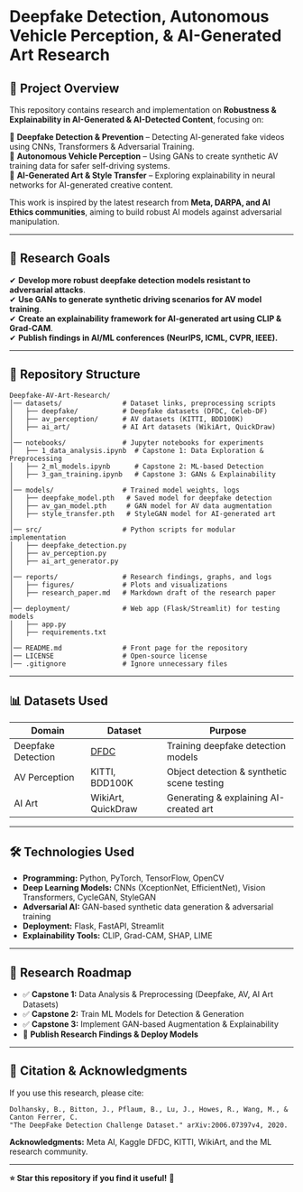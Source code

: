 # **Deepfake Detection, Autonomous Vehicle Perception, & AI-Generated Art Research**

## **📌 Project Overview**

This repository contains research and implementation on **Robustness & Explainability in AI-Generated & AI-Detected Content**, focusing on:

🔹 **Deepfake Detection & Prevention** – Detecting AI-generated fake videos using CNNs, Transformers & Adversarial Training.\
🔹 **Autonomous Vehicle Perception** – Using GANs to create synthetic AV training data for safer self-driving systems.\
🔹 **AI-Generated Art & Style Transfer** – Exploring explainability in neural networks for AI-generated creative content.

This work is inspired by the latest research from **Meta, DARPA, and AI Ethics communities**, aiming to build robust AI models against adversarial manipulation.

---

## **📑 Research Goals**

✔ **Develop more robust deepfake detection models resistant to adversarial attacks**.\
✔ **Use GANs to generate synthetic driving scenarios for AV model training**.\
✔ **Create an explainability framework for AI-generated art using CLIP & Grad-CAM**.\
✔ **Publish findings in AI/ML conferences (NeurIPS, ICML, CVPR, IEEE).**

---

## **📂 Repository Structure**

```
Deepfake-AV-Art-Research/
│── datasets/               # Dataset links, preprocessing scripts
│   ├── deepfake/           # Deepfake datasets (DFDC, Celeb-DF)
│   ├── av_perception/      # AV datasets (KITTI, BDD100K)
│   ├── ai_art/             # AI Art datasets (WikiArt, QuickDraw)
│
│── notebooks/              # Jupyter notebooks for experiments
│   ├── 1_data_analysis.ipynb  # Capstone 1: Data Exploration & Preprocessing
│   ├── 2_ml_models.ipynb      # Capstone 2: ML-based Detection
│   ├── 3_gan_training.ipynb   # Capstone 3: GANs & Explainability
│
│── models/                 # Trained model weights, logs
│   ├── deepfake_model.pth   # Saved model for deepfake detection
│   ├── av_gan_model.pth     # GAN model for AV data augmentation
│   ├── style_transfer.pth   # StyleGAN model for AI-generated art
│
│── src/                    # Python scripts for modular implementation
│   ├── deepfake_detection.py
│   ├── av_perception.py
│   ├── ai_art_generator.py
│
│── reports/                # Research findings, graphs, and logs
│   ├── figures/            # Plots and visualizations
│   ├── research_paper.md   # Markdown draft of the research paper
│
│── deployment/             # Web app (Flask/Streamlit) for testing models
│   ├── app.py
│   ├── requirements.txt
│
│── README.md               # Front page for the repository
│── LICENSE                 # Open-source license
│── .gitignore              # Ignore unnecessary files
```

---

## **📊 Datasets Used**

| **Domain**         | **Dataset**                                                                                                                                     | **Purpose**                                |
| ------------------ | ----------------------------------------------------------------------------------------------------------------------------------------------- | ------------------------------------------ |
| Deepfake Detection | [DFDC](https://www.kaggle.com/c/deepfake-detection-challenge/data)                                                                              | Training deepfake detection models         |
| AV Perception      | KITTI, BDD100K                                                                                                                                  | Object detection & synthetic scene testing |
| AI Art             | WikiArt, QuickDraw                                                                                                                              | Generating & explaining AI-created art     |

---

## **🛠️ Technologies Used**

- **Programming:** Python, PyTorch, TensorFlow, OpenCV
- **Deep Learning Models:** CNNs (XceptionNet, EfficientNet), Vision Transformers, CycleGAN, StyleGAN
- **Adversarial AI:** GAN-based synthetic data generation & adversarial training
- **Deployment:** Flask, FastAPI, Streamlit
- **Explainability Tools:** CLIP, Grad-CAM, SHAP, LIME

---

## **📌 Research Roadmap**

- ✅ **Capstone 1:** Data Analysis & Preprocessing (Deepfake, AV, AI Art Datasets)
- ✅ **Capstone 2:** Train ML Models for Detection & Generation
- ✅ **Capstone 3:** Implement GAN-based Augmentation & Explainability
- 🚀 **Publish Research Findings & Deploy Models**

---

## **📝 Citation & Acknowledgments**

If you use this research, please cite:

```
Dolhansky, B., Bitton, J., Pflaum, B., Lu, J., Howes, R., Wang, M., & Canton Ferrer, C.  
"The DeepFake Detection Challenge Dataset." arXiv:2006.07397v4, 2020.  
```

**Acknowledgments:** Meta AI, Kaggle DFDC, KITTI, WikiArt, and the ML research community.

---

**⭐ Star this repository if you find it useful!** 🚀

